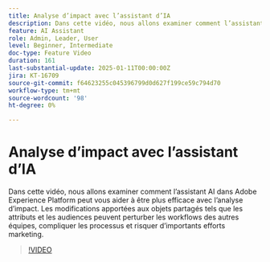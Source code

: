 ```yaml
---
title: Analyse d’impact avec l’assistant d’IA
description: Dans cette vidéo, nous allons examiner comment l’assistant AI dans Adobe Experience Platform peut vous aider à être plus efficace avec l’analyse d’impact. Les modifications apportées aux objets partagés tels que les attributs et les audiences peuvent perturber les workflows des autres équipes, compliquer les processus et risquer d’importants efforts marketing.
feature: AI Assistant
role: Admin, Leader, User
level: Beginner, Intermediate
doc-type: Feature Video
duration: 161
last-substantial-update: 2025-01-11T00:00:00Z
jira: KT-16709
source-git-commit: f64623255c045396799d0d627f199ce59c794d70
workflow-type: tm+mt
source-wordcount: '98'
ht-degree: 0%

---
```



# Analyse d’impact avec l’assistant d’IA

Dans cette vidéo, nous allons examiner comment l’assistant AI dans Adobe Experience Platform peut vous aider à être plus efficace avec l’analyse d’impact. Les modifications apportées aux objets partagés tels que les attributs et les audiences peuvent perturber les workflows des autres équipes, compliquer les processus et risquer d’importants efforts marketing.

>[!VIDEO](https://video.tv.adobe.com/v/3441682/?learn=on&enablevpops&captions=fre_fr)
